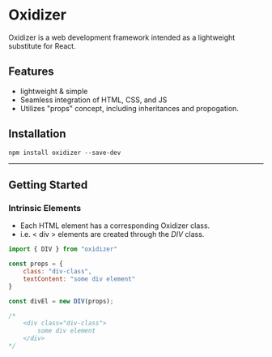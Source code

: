# Oxidizer

Oxidizer is a web development framework intended as a lightweight substitute for React.

## Features
- lightweight & simple
- Seamless integration of HTML, CSS, and JS
- Utilizes "props" concept, including inheritances and propogation.

## Installation
    npm install oxidizer --save-dev

---

## Getting Started

### Intrinsic Elements 
- Each HTML element has a corresponding Oxidizer class.
- i.e. < div > elements are created through the *DIV* class.

``` javascript
import { DIV } from "oxidizer"

const props = {
    class: "div-class",
    textContent: "some div element"
}

const divEl = new DIV(props);

/*
    <div class="div-class">
        some div element
    </div> 
*/
```

